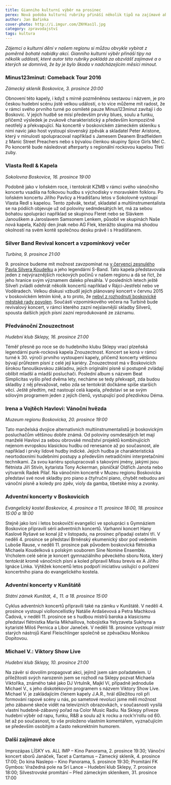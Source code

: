 ```yaml
---
title: Gianniho kulturní výběr na prosinec
perex: Nová podoba kulturní rubriky přináší několik tipů na zajímavé akce v regionu, které by bylo škoda minout.
author: Jan Bařinka
cover-photo: http://i.imgur.com/ZNYKas1l.jpg
category: zpravodajství
tags: kultura
---
```


*Zájemci o kulturní dění v našem regionu si můžou obvykle vybírat z poměrně bohaté nabídky akcí. Gianniho kulturní výběr přináší tipy na několik událostí, které autor této rubriky pokládá za obzvlášť zajímavé a o kterých se domnívá, že by je bylo škoda v nadcházejícím měsíci minout.*

### Minus123minut: Comeback Tour 2016

*Zámecký skleník Boskovice, 3. prosince 20:00*

Obnovení této kapely, i když s mírně pozměněnou sestavou i názvem, je pro českou hudební scénu jistě velkou událostí, o to více můžeme mít radost, že v rámci svého prvního turné po osmileté pauze Minus123minut zavítají i do Boskovic. V jejich hudbě se mísí především prvky blues, soulu a funku, přičemž výsledek je zvukově charakteristický a především kompozičně neotřelý a překvapující. Na koncertě v boskovickém zámeckém skleníku s nimi navíc jako host vystoupí slovenský zpěvák a skladatel Peter Aristone, který v minulosti spolupracoval například s Jamesem Deanem Bradfieldem z Manic Street Preachers nebo s bývalou členkou skupiny Spice Girls Mel C. Po koncertě bude následovat afterparty s regionální rockovou kapelou Třetí zuby.

### Vlasta Redl & Kapela

*Sokolovna Boskovice, 16. prosince 19:00*

Podobně jako v loňském roce, i tentokrát KZMB v rámci svého vánočního koncertu vsadila na folkovou hudbu s východisky v moravském folkloru. Po loňském koncertu Jiřího Pavlicy a Hradišťanu letos v Sokolovně vystoupí Vlasta Redl s kapelou. Tento zpěvák, textař, skladatel a multiinstrumentalista se na pódiích objevuje už od poloviny sedmdesátých let, má za sebou bohatou spolupráci například se skupinou Fleret nebo se Slávkem Janouškem a Jaroslavem Samsonem Lenkem, působil ve skupinách Naše nová kapela, Každý den jinak nebo AG Flek, kterážto skupina má shodou okolností na svém kontě společnou desku právě i s Hradišťanem.

### Silver Band Revival koncert a vzpomínkový večer

*Turbína, 9. prosince 21:00*

9\. prosince budeme mít možnost zavzpomínat na [v červenci zesnulého Pavla Silvera Koudelku](http://www.ohlasy.info/clanky/2016/07/nekrolog-silver.html) a jeho legendární S-Band. Tato kapela představovala jeden z nejvýraznějších rockových počinů v našem regionu a dá se říct, že jeho hranice svým významem daleko přesáhla. V posledních letech ještě Silveři zvládli odehrát několik koncertů například v Rájci-Jestřebí nebo ve Voděradech. Velkou diskusi vzbudil jejich plánovaný koncert v červnu 2015 v boskovickém letním kině, a to proto, že [nebyl z rozhodnutí boskovické městské rady povolen](http://www.ohlasy.info/clanky/2015/06/silveri-nebudou.html). Součástí vzpomínkového večera na Turbíně bude revivalový koncert, v rámci kterého zazní nejslavnější skladby Silverů, spousta dalších jejich písní zazní reprodukovaně ze záznamu.

### Předvánoční Znouzectnost

*Hudební klub Sklepy, 16. prosince 21:00*

Téměř přesně po roce se do hudebního klubu Sklepy vrací plzeňská legendární punk-rocková kapela Znouzectnost. Koncert se koná v rámci turné k 30. výročí prvního vystoupení kapely, přičemž koncerty většinou bývají průřezem písní z celé její kariéry. Znouzectnost má v Boskovicích širokou fanouškovskou základnu, jejich originální písně si postupně zvládají oblíbit mladší a mladší posluchači. Poslední album s názvem Beat Simplicitas vyšlo před dvěma lety, necháme se tedy překvapit, zda budou skladby z něj převažovat, nebo zda se tentokrát dočkáme spíše starších věcí. Ještě předtím, než nastoupí celá kapela, představí se se svým sólovým programem jeden z jejích členů, vystupující pod přezdívkou Déma.

### Irena a Vojtěch Havlovi: Vánoční hvězda

*Muzeum regionu Boskovicka, 20. prosince 19:00*

Tato manželská dvojice alternativních multiinstrumentalistů je boskovickým posluchačům většinou dobře známá. Od poloviny osmdesátých let mají manželé Havlovi za sebou obrovské množství projektů kombinujících nejenom evropskou klasickou hudbu od renesance až po současnost, ale například i prvky lidové hudby indické. Jejich hudba je charakteristická neortodoxními hudebními postupy a především netradičními interpretačními technikami. Za svou kariéru spolupracovali s takovými jmény, jakými jsou flétnista Jiří Stivín, kytarista Tony Ackerman, písničkář Oldřich Janota nebo výtvarník Radek Pilař. Na vánočním koncertě v Muzeu regionu Boskovicka představí své nové skladby pro piano a čtyřruční piano, chybět nebudou ani vánoční písně a koledy pro zpěv, violy da gamba, tibetské mísy a zvonky.

### Adventní koncerty v Boskovicích

*Evangelický kostel Boskovice, 4. prosince a 11. prosince 18:00, 18. prosince 15:00 a 18:00*

Stejně jako loni i letos boskovičtí evangelíci ve spolupráci s Gymnáziem Boskovice připravili sérii adventních koncertů. Varhanní koncert Hany Kaslové Ryšavé se konal již v listopadu, na prosinec připadají ostatní tři. V neděli 4. prosince se představí Brněnský ekumenický sbor pod vedením Luboše Rause, v neděli 11. prosince pak původem boskovická flétnistka Michaela Koudelková s polským souborem Sine Nomine Ensemble. Vrcholem celé série je koncert gymnaziálního pěveckého sboru Nota, který tentokrát kromě vánočních písní a koled připravil Missu brevis ex A Jiřího Ignáce Linka. Výtěžek koncertů letos podpoří iniciativu usilující o pořízení koncertního piana do evangelického kostela.

### Adventní koncerty v Kunštátě

*Státní zámek Kunštát, 4., 11. a 18. prosince 15:00*

Cyklus adventních koncertů připravili také na zámku v Kunštátě. V neděli 4. prosince vystoupí violloncellistky Natálie Ardaševová a Petra Machková Čadová, v neděli 11. prosince se s hudbou mistrů baroka a klasicismu představí flétnistka Mariia Mikhaillova, hobojistka Yelyzaveta Sukhyna a kytaristé Miloš Pernica a Libor Janeček. V neděli 18. prosince vystoupí mistr starých nástrojů Karel Fleischlinger společně se zpěvačkou Monikou Dopitovou.

### Michael V.: Viktory Show Live

*Hudební klub Sklepy, 10. prosince 21:00*

Na závěr si dovolím propagovat akci, jejímž jsem sám pořadatelem. U příležitosti svých narozenin jsem se rozhodl na Sklepy pozvat Michaela Viktoříka, známého také jako DJ Vrtulník, Majkl Ví, případně jednoduše Michael V., s jeho diskotékovým programem s názvem Viktory Show Live. Michael V. je zakládajícím členem kapely J.A.R., hrál důležitou roli při formování rapové scény u nás, po sametové revoluci jsme měli možnost jeho zábavné skeče vidět na televizních obrazovkách, v současnosti vysílá vlastní hudebně-zábavný pořad na Color Music Radiu. Na Sklepy přiveze hudební výběr od rapu, funku, R&B a soulu až k rocku a rock’n’rollu od 60. let až po současnost, to vše proloženo vlastním komentářem, vyznačujícím se především osobitým a často nekorektním humorem.

### Další zajímavé akce

Improzápas LÍSKY vs. ALL IMP – Kino Panorama, 2. prosince 19:30; Vánoční koncert sborů Janáček, Tacet a Cantamus – Zámecký skleník, 4. prosince 17:00; Do kina Naslepo – Kino Panorama, 5. prosince 19:30; Promítání FK Gymbos: Vražedná pole na Srí Lance – Hudební klub Sklepy, 7. prosince 18:00; Silvestrovské promítání – Před zámeckým skleníkem, 31. prosince 17:00